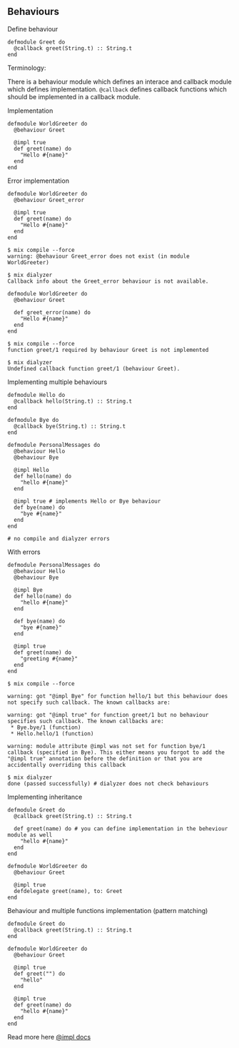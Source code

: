 ## Behaviours

Define behaviour

    defmodule Greet do
      @callback greet(String.t) :: String.t
    end

Terminology:

There is a behaviour module which defines an interace and callback module which defines implementation.
`@callback` defines callback functions which should be implemented in a callback module.

Implementation

    defmodule WorldGreeter do
      @behaviour Greet

      @impl true
      def greet(name) do
        "Hello #{name}"
      end
    end

Error implementation

    defmodule WorldGreeter do
      @behaviour Greet_error

      @impl true
      def greet(name) do
        "Hello #{name}"
      end
    end

    $ mix compile --force
    warning: @behaviour Greet_error does not exist (in module WorldGreeter)

    $ mix dialyzer
    Callback info about the Greet_error behaviour is not available.

    defmodule WorldGreeter do
      @behaviour Greet

      def greet_error(name) do
        "Hello #{name}"
      end
    end

    $ mix compile --force
    function greet/1 required by behaviour Greet is not implemented

    $ mix dialyzer
    Undefined callback function greet/1 (behaviour Greet).

Implementing multiple behaviours

    defmodule Hello do
      @callback hello(String.t) :: String.t
    end

    defmodule Bye do
      @callback bye(String.t) :: String.t
    end

    defmodule PersonalMessages do
      @behaviour Hello
      @behaviour Bye

      @impl Hello
      def hello(name) do
        "hello #{name}"
      end

      @impl true # implements Hello or Bye behaviour
      def bye(name) do
        "bye #{name}"
      end
    end

    # no compile and dialyzer errors

With errors

    defmodule PersonalMessages do
      @behaviour Hello
      @behaviour Bye

      @impl Bye
      def hello(name) do
        "hello #{name}"
      end

      def bye(name) do
        "bye #{name}"
      end

      @impl true
      def greet(name) do
        "greeting #{name}"
      end
    end

    $ mix compile --force

    warning: got "@impl Bye" for function hello/1 but this behaviour does not specify such callback. The known callbacks are:

    warning: got "@impl true" for function greet/1 but no behaviour specifies such callback. The known callbacks are:
     * Bye.bye/1 (function)
     * Hello.hello/1 (function)

    warning: module attribute @impl was not set for function bye/1 callback (specified in Bye). This either means you forgot to add the "@impl true" annotation before the definition or that you are accidentally overriding this callback

    $ mix dialyzer
    done (passed successfully) # dialyzer does not check behaviours

Implementing inheritance

    defmodule Greet do
      @callback greet(String.t) :: String.t

      def greet(name) do # you can define implementation in the beheviour module as well
        "hello #{name}"
      end
    end

    defmodule WorldGreeter do
      @behaviour Greet

      @impl true
      defdelegate greet(name), to: Greet
    end

Behaviour and multiple functions implementation (pattern matching)

    defmodule Greet do
      @callback greet(String.t) :: String.t
    end

    defmodule WorldGreeter do
      @behaviour Greet

      @impl true
      def greet("") do
        "hello"
      end

      @impl true
      def greet(name) do
        "hello #{name}"
      end
    end

Read more here [@impl docs](https://hexdocs.pm/elixir/1.13/Module.html#module-impl)
